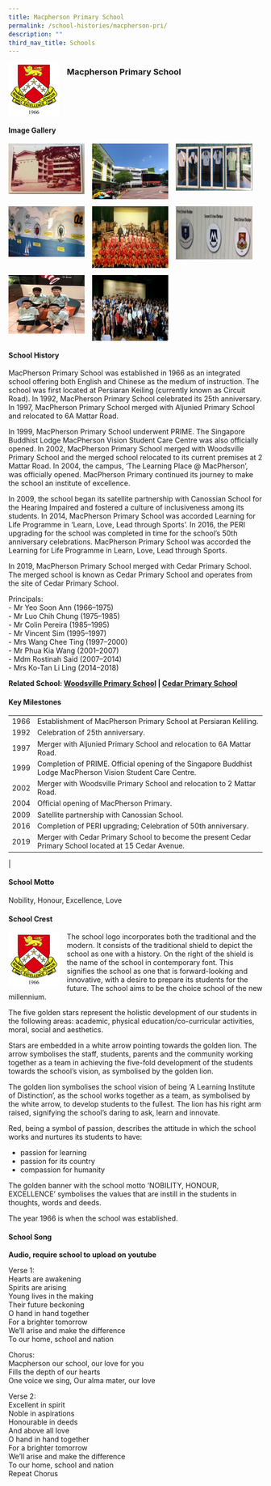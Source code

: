 ```yaml
---
title: Macpherson Primary School
permalink: /school-histories/macpherson-pri/
description: ""
third_nav_title: Schools
---
```

<img src="/images/macphersonpri1.png" style="width:20%;margin-right:15px;" align = "left">

### **Macpherson Primary School**

<br clear="left">

#### **Image Gallery**

<p><a href="https://staging.d1yxymztqoj7qn.amplifyapp.com/images/pic.jpg">  
<img src="/images/macphersonpri2.jpg" style="width:30%;margin-right:15px;" align = "left">
</a></p>

<p><a href="https://staging.d1yxymztqoj7qn.amplifyapp.com/images/pic.jpg">  
<img src="/images/macphersonpri3.jpg" style="width:30%;margin-right:15px;" align = "left">
</a></p>

<p><a href="https://staging.d1yxymztqoj7qn.amplifyapp.com/images/pic.jpg">  
<img src="/images/macphersonpri4.jpg" style="width:30%;margin-right:15px;" align = "left">
</a></p>

<br clear="left">

<p><a href="https://staging.d1yxymztqoj7qn.amplifyapp.com/images/pic.jpg">  
<img src="/images/macphersonpri5.jpg" style="width:30%;margin-right:15px;" align = "left">
</a></p>

<p><a href="https://staging.d1yxymztqoj7qn.amplifyapp.com/images/pic.jpg">  
<img src="/images/macphersonpri6.jpg" style="width:30%;margin-right:15px;" align = "left">
</a></p>

<p><a href="https://staging.d1yxymztqoj7qn.amplifyapp.com/images/pic.jpg">  
<img src="/images/macphersonpri7.jpg" style="width:30%;margin-right:15px;" align = "left">
</a></p>

<br clear="left">

<p><a href="https://staging.d1yxymztqoj7qn.amplifyapp.com/images/pic.jpg">  
<img src="/images/macphersonpri8.jpg" style="width:30%;margin-right:15px;" align = "left">
</a></p>

<p><a href="https://staging.d1yxymztqoj7qn.amplifyapp.com/images/pic.jpg">  
<img src="/images/macphersonpri9.jpg" style="width:30%;margin-right:15px;" align = "left">
</a></p>

<br clear="left">

#### **School History**
MacPherson Primary School was established in 1966 as an integrated school offering both English and Chinese as the medium of instruction. The school was first located at Persiaran Keiling (currently known as Circuit Road). In 1992, MacPherson Primary School celebrated its 25th anniversary. In 1997, MacPherson Primary School merged with Aljunied Primary School and relocated to 6A Mattar Road.

In 1999, MacPherson Primary School underwent PRIME. The Singapore Buddhist Lodge MacPherson Vision Student Care Centre was also officially opened. In 2002, MacPherson Primary School merged with Woodsville Primary School and the merged school relocated to its current premises at 2 Mattar Road. In 2004, the campus, ‘The Learning Place @ MacPherson’, was officially opened. MacPherson Primary continued its journey to make the school an institute of excellence. 

In 2009, the school began its satellite partnership with Canossian School for the Hearing Impaired and fostered a culture of inclusiveness among its students. In 2014, MacPherson Primary School was accorded Learning for Life Programme in ‘Learn, Love, Lead through Sports’. In 2016, the PERI upgrading for the school was completed in time for the school’s 50th anniversary celebrations. MacPherson Primary School was accorded the Learning for Life Programme in Learn, Love, Lead through Sports.

In 2019, MacPherson Primary School merged with Cedar Primary School. The merged school is known as Cedar Primary School and operates from the site of Cedar Primary School.

Principals:<br>
\- Mr Yeo Soon Ann (1966–1975)<br>
\- Mr Luo Chih Chung (1975–1985)<br>
\- Mr Colin Pereira (1985–1995)<br>
\- Mr Vincent Sim (1995–1997)<br>
\- Mrs Wang Chee Ting (1997–2000)<br>
\- Mr Phua Kia Wang (2001–2007)<br>
\- Mdm Rostinah Said (2007–2014)<br>
\- Mrs Ko-Tan Li Ling (2014–2018)

**Related School: [Woodsville Primary School](https://staging.d1yxymztqoj7qn.amplifyapp.com/school-histories/woodsville-pri/) | [Cedar Primary School](https://staging.d1yxymztqoj7qn.amplifyapp.com/school-histories/cedar-pri/)**

#### **Key Milestones**

|  |  |
|:---:|---|
| 1966 | Establishment of MacPherson Primary School at Persiaran Keliling. |
| 1992 | Celebration of 25th anniversary. |
| 1997 | Merger with Aljunied Primary School and relocation to 6A Mattar Road. |
| 1999 | Completion of PRIME. Official opening of the Singapore Buddhist Lodge MacPherson Vision Student Care Centre. |
| 2002 | Merger with Woodsville Primary School and relocation to 2 Mattar Road. |
| 2004 | Official opening of MacPherson Primary. |
| 2009 | Satellite partnership with Canossian School. |
| 2016 | Completion of PERI upgrading; Celebration of 50th anniversary. |
| 2019 | Merger with Cedar Primary School to become the present Cedar Primary School located at 15 Cedar Avenue. |
|

#### **School Motto**
Nobility, Honour, Excellence, Love

#### **School Crest**
<img src="/images/macphersonpri1.png" style="width:20%;margin-right:15px;" align = "left">

The school logo incorporates both the traditional and the modern. It consists of the traditional shield to depict the school as one with a history. On the right of the shield is the name of the school in contemporary font. This signifies the school as one that is forward-looking and innovative, with a desire to prepare its students for the future. The school aims to be the choice school of the new millennium.

The five golden stars represent the holistic development of our students in the following areas: academic, physical education/co-curricular activities, moral, social and aesthetics.

Stars are embedded in a white arrow pointing towards the golden lion. The arrow symbolises the staff, students, parents and the community working together as a team in achieving the five-fold development of the students towards the school’s vision, as symbolised by the golden lion.

The golden lion symbolises the school vision of being ‘A Learning Institute of Distinction’, as the school works together as a team, as symbolised by the white arrow, to develop students to the fullest. The lion has his right arm raised, signifying the school’s daring to ask, learn and innovate.

Red, being a symbol of passion, describes the attitude in which the school works and nurtures its students to have:
*   passion for learning
*   passion for its country
*   compassion for humanity

The golden banner with the school motto ‘NOBILITY, HONOUR, EXCELLENCE’ symbolises the values that are instill in the students in thoughts, words and deeds.

The year 1966 is when the school was established.

#### **School Song**
**Audio, require school to upload on youtube**

Verse 1:<br>
Hearts are awakening<br>
Spirits are arising<br>
Young lives in the making<br>
Their future beckoning<br>
O hand in hand together<br>
For a brighter tomorrow<br>
We’ll arise and make the difference<br>
To our home, school and nation

Chorus:<br>
Macpherson our school, our love for you<br>
Fills the depth of our hearts<br>
One voice we sing, Our alma mater, our love

Verse 2:<br>
Excellent in spirit<br>
Noble in aspirations<br>
Honourable in deeds<br>
And above all love<br>
O hand in hand together<br>
For a brighter tomorrow<br>
We’ll arise and make the difference<br>
To our home, school and nation<br>
Repeat Chorus